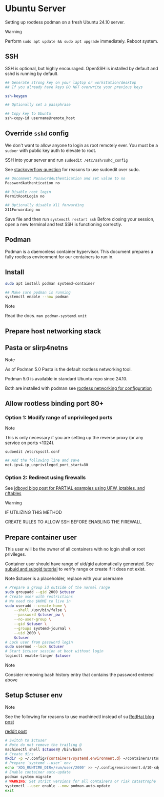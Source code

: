 # Ubuntu Server

Setting up rootless podman on a fresh Ubuntu 24.10 server.

> [!WARNING]
> Perform `sudo apt update && sudo apt upgrade` immediately. Reboot system.

## SSH

SSH is optional, but highly encouraged. OpenSSH is installed by default and sshd
is running by default.

```bash
## Generate strong key on your laptop or workstation/desktop
## If you already have keys DO NOT overwrite your previous keys

ssh-keygen

## Optionally set a passphrase

## Copy key to Ubuntu
ssh-copy-id username@remote_host
```

## Override `sshd` config

We don't want to allow anyone to login as root remotely ever. You must be a
`sudoer` with public key auth to elevate to root.

SSH into your server and run `sudoedit /etc/ssh/sshd_config`

See
[stackoverflow question](https://superuser.com/questions/785187/sudoedit-why-use-it-over-sudo-vi)
for reasons to use sudoedit over sudo.

```bash
## Uncomment PasswordAuthentication and set value to no
PasswordAuthentication no

## Disable root login
PermitRootLogin no

## Optionally disable X11 forwarding
X11Forwarding no
```

Save file and then run `systemctl restart ssh` Before closing your session, open
a new terminal and test SSH is functioning correctly.

## Podman

Podman is a daemonless container hypervisor. This document prepares a fully
rootless environment for our containers to run in.

## Install

```bash
sudo apt install podman systemd-container

## Make sure podman is running
systemctl enable --now podman
```

> [!NOTE]
> Read the docs. `man podman-systemd.unit`

## Prepare host networking stack

## Pasta or slirp4netns

> [!NOTE]
> As of Podman 5.0 Pasta is the default rootless networking tool.
>
> Podman 5.0 is available in standard Ubuntu repo since 24.10.
>
> Both are installed with podman see
> [rootless networking for configuration](https://github.com/containers/podman/blob/main/docs/tutorials/rootless_tutorial.md#networking-configuration)

## Allow rootless binding port 80+

### Option 1: Modify range of unprivileged ports

> [!NOTE]
> This is only necessary if you are setting up the reverse proxy (or any service
> on ports <1024).

`sudoedit /etc/sysctl.conf`

```bash
## Add the following line and save
net.ipv4.ip_unprivileged_port_start=80
```

### Option 2: Redirect using firewalls

See
[jdboyd blog post for PARTIAL examples using UFW, iptables, and nftables](https://blog.jdboyd.net/2024/05/exposing-privileged-ports-with-podman/)

> [!WARNING]
> IF UTILIZING THIS METHOD
>
> CREATE RULES TO ALLOW SSH BEFORE ENABLING THE FIREWALL

## Prepare container user

This user will be the owner of all containers with no login shell or root
privileges.

Container user should have range of uid/gid automatically generated. See
[subuid and subgid tutorial](https://github.com/containers/podman/blob/main/docs/tutorials/rootless_tutorial.md#etcsubuid-and-etcsubgid-configuration)
to verify range or create if it does not exist.

Note $ctuser is a placeholder, replace with your username

```bash
# Prepare a group id outside of the normal range
sudo groupadd --gid 2000 $ctuser
# Create user with restrictions
# We need the $HOME to live in
sudo useradd --create-home \
    --shell /usr/bin/false \
    --password $ctuser_pw \
    --no-user-group \
    --gid $ctuser \
    --groups systemd-journal \
    --uid 2000 \
    $ctuser
# Lock user from password login
sudo usermod --lock $ctuser
# Start $ctuser session at boot without login
loginctl enable-linger $ctuser
```

> [!NOTE]
> Consider removing bash history entry that contains the password entered above

## Setup $ctuser env

> [!NOTE]
> See the following for reasons to use machinectl instead of su
> [RedHat blog post](https://www.redhat.com/en/blog/sudo-rootless-podman)
>
> [reddit post](https://old.reddit.com/r/linuxadmin/comments/rxrczr/in_interesting_tidbit_i_just_learned_about_the/)

```bash
# Switch to $ctuser
# Note do not remove the trailing @
machinectl shell $ctuser@ /bin/bash
# Create dirs
mkdir -p ~/.config/{containers/systemd,environment.d} ~/containers/storage
# Prepare `systemd --user` env
echo 'XDG_RUNTIME_DIR=/run/user/2000' >> ~/.config/environment.d/10-xdg.conf
# Enable container auto-update
podman system migrate
# WARNING: Set strict versions for all containers or risk catastrophe
systemctl --user enable --now podman-auto-update
exit
```
